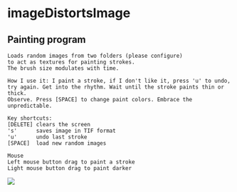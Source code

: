 # imageDistortsImage

## Painting program

```
Loads random images from two folders (please configure)
to act as textures for painting strokes.
The brush size modulates with time.

How I use it: I paint a stroke, if I don't like it, press 'u' to undo,
try again. Get into the rhythm. Wait until the stroke paints thin or thick.
Observe. Press [SPACE] to change paint colors. Embrace the unpredictable.

Key shortcuts:
[DELETE] clears the screen
's'      saves image in TIF format
'u'      undo last stroke
[SPACE]  load new random images

Mouse
Left mouse button drag to paint a stroke
Light mouse button drag to paint darker
```

![](https://raw.githubusercontent.com/hamoid/Fun-Programming/master/processing/ideas/2013/11/imageDistortsImage/thumb.jpg)

